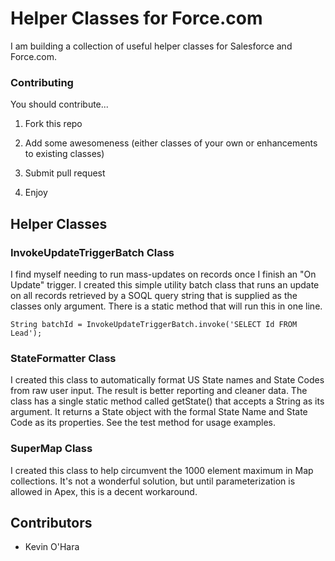 # Helper Classes for Force.com
  
I am building a collection of useful helper classes for Salesforce and Force.com.

### Contributing

You should contribute...

1. Fork this repo

2. Add some awesomeness (either classes of your own or enhancements to existing classes)

3. Submit pull request

4. Enjoy

## Helper Classes

### InvokeUpdateTriggerBatch Class 

I find myself needing to run mass-updates on records once I finish an "On Update" trigger. I created this simple utility batch class that runs an update on all records retrieved by a SOQL query string that is supplied as the classes only argument. There is a static method that will run this in one line.

`String batchId = InvokeUpdateTriggerBatch.invoke('SELECT Id FROM Lead');`

### StateFormatter Class

I created this class to automatically format US State names and State Codes from raw user input. The result is better reporting and cleaner data. The class has a single static method called getState() that accepts a String as its argument. It returns a State object with the formal State Name and State Code as its properties. See the test method for usage examples.
  
### SuperMap Class
  
I created this class to help circumvent the 1000 element maximum in Map collections.  It's not a wonderful solution, but until parameterization is allowed in Apex, this is a decent workaround.  

## Contributors

- Kevin O'Hara
